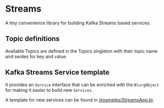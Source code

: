 # Streams

A tiny convenience library for building Kafka Streams based services.

## Topic definitions

Available Topics are defined in the Topics singleton with their topic name and
serdes for key and value.

## Kafka Streams Service template

It provides an `Service` interface that can be enriched with the `BlurgObject`
for making it easier to build new `Services`.

A template for new services can be found in [/examples/StreamsApp.kt](/examples/StreamsApp.kt).
